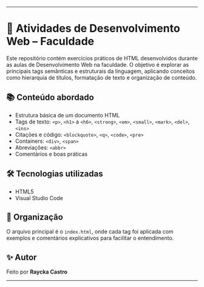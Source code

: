 ----------------------------------------------------------------------------------------------------------------------------------------------------------
# 🧠 Atividades de Desenvolvimento Web – Faculdade

Este repositório contém exercícios práticos de HTML desenvolvidos durante as aulas de Desenvolvimento Web na faculdade. 
O objetivo é explorar as principais tags semânticas e estruturais da linguagem, aplicando conceitos como hierarquia de títulos, formatação de texto e organização de conteúdo.

## 📚 Conteúdo abordado

- Estrutura básica de um documento HTML
- Tags de texto: `<p>`, `<h1>` a `<h6>`, `<strong>`, `<em>`, `<small>`, `<mark>`, `<del>`, `<ins>`
- Citações e código: `<blockquote>`, `<q>`, `<code>`, `<pre>`
- Containers: `<div>`, `<span>`
- Abreviações: `<abbr>`
- Comentários e boas práticas
  
## 🛠️ Tecnologias utilizadas

- HTML5  
- Visual Studio Code

## 📁 Organização

O arquivo principal é o `index.html`, onde cada tag foi aplicada com exemplos e comentários explicativos para facilitar o entendimento.

## ✨ Autor
Feito por **Raycka Castro**  

----------------------------------------------------------------------------------------------------------------------------------------------------------
